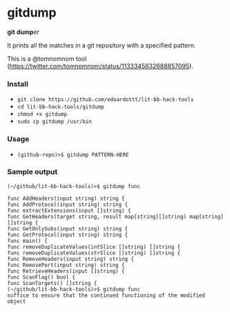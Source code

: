 # gitdump

**git** **dump**er

It prints all the matches in a git repository with a specified pattern.

This is a @tomnomnom tool (https://twitter.com/tomnomnom/status/1133345832688857095).

### Install

- `git clone https://github.com/edoardottt/lit-bb-hack-tools`
- `cd lit-bb-hack-tools/gitdump`
- `chmod +x gitdump`
- `sudo cp gitdump /usr/bin`

### Usage

- `(github-repo)>$ gitdump PATTERN-HERE`

### Sample output

```
(~/github/lit-bb-hack-tools)>$ gitdump func

func AddHeaders(input string) string {
func AddProtocol(input string) string {
func extractExtensions(input []string) {
func GetHeaders(target string, result map[string][]string) map[string][]string {
func GetOnlySubs(input string) string {
func GetProtocol(input string) string {
func main() {
func removeDuplicateValues(intSlice []string) []string {
func removeDuplicateValues(strSlice []string) []string {
func RemoveHeaders(input string) string {
func RemovePort(input string) string {
func RetrieveHeaders(input []string) {
func ScanFlag() bool {
func ScanTargets() []string {
(~/github/lit-bb-hack-tools)>$ gitdump func
suffice to ensure that the continued functioning of the modified object
```
